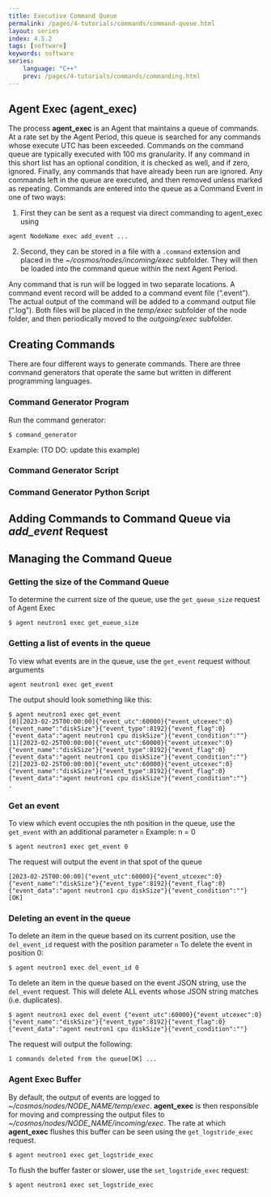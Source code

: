 ```yaml
---
title: Executive Command Queue
permalink: /pages/4-tutorials/commands/command-queue.html
layout: series
index: 4.5.2
tags: [software]
keywords: software
series:
    language: "C++"
    prev: /pages/4-tutorials/commands/commanding.html
---
```


## Agent Exec (agent_exec)
The process **agent_exec** is an Agent that maintains a queue of commands. At a rate set by the Agent Period, this queue is searched for any commands whose execute UTC has been exceeded. Commands on the command queue are typically executed with 100 ms granularity. If any command in this short list has an optional condition, it is checked as well, and if zero, ignored. Finally, any commands that have already been run are ignored. Any commands left in the queue are executed, and then removed unless marked as repeating. Commands are entered into the queue as a Command Event in one of two ways:
1. First they can be sent as a request via direct commanding to agent_exec using  
```
agent NodeName exec add_event ...
```
2. Second, they can be stored in a file with a `.command` extension and placed in the *~/cosmos/nodes/incoming/exec* subfolder. They will then be loaded into the command queue within the next Agent Period.

 Any command that is run will be logged in two separate locations. A command event record will be added to a command event file (“.event”). The actual output of the command will be added to a command output file (“.log”). Both files will be placed in the *temp/exec* subfolder of the node folder, and then periodically moved to the *outgoing/exec* subfolder.

## Creating Commands
There are four different ways to generate commands. There are three command generators that operate the same but written in different programming languages.
### Command Generator Program
Run the command generator:
```
$ command_generator
```
Example: (TO DO: update this example)


### Command Generator Script

### Command Generator Python Script

## Adding Commands to Command Queue via *add_event* Request

## Managing the Command Queue

### Getting the size of the Command Queue
To determine the current size of the queue, use the `get_queue_size` request of Agent Exec
```
$ agent neutron1 exec get_eueue_size
```

### Getting a list of events in the queue
To view what events are in the queue, use the `get_event` request without arguments
```
agent neutron1 exec get_event
```
The output should look something like this:
```
$ agent neutron1 exec get_event
[0][2023-02-25T00:00:00]{"event_utc":60000}{"event_utcexec":0}{"event_name":"diskSize"}{"event_type":8192}{"event_flag":0}{"event_data":"agent neutron1 cpu diskSize"}{"event_condition":""}
[1][2023-02-25T00:00:00]{"event_utc":60000}{"event_utcexec":0}{"event_name":"diskSize"}{"event_type":8192}{"event_flag":0}{"event_data":"agent neutron1 cpu diskSize"}{"event_condition":""}
[2][2023-02-25T00:00:00]{"event_utc":60000}{"event_utcexec":0}{"event_name":"diskSize"}{"event_type":8192}{"event_flag":0}{"event_data":"agent neutron1 cpu diskSize"}{"event_condition":""}
.
```

### Get an event
To view which event occupies the nth position in the queue, use the `get_event` with an additional parameter `n`
Example: n = 0
```
$ agent neutron1 exec get_event 0
```
The request will output the event in that spot of the queue
```
[2023-02-25T00:00:00]{"event_utc":60000}{"event_utcexec":0}{"event_name":"diskSize"}{"event_type":8192}{"event_flag":0}{"event_data":"agent neutron1 cpu diskSize"}{"event_condition":""} [OK]
```

### Deleting an event in the queue
To delete an item in the queue based on its current position, use the `del_event_id` request with the position parameter `n`
To delete the event in position 0:
```
$ agent neutron1 exec del_event_id 0
```
To delete an item in the queue based on the event JSON string, use the `del_event` request. This will delete ALL events whose JSON string matches (i.e. duplicates).
```
$ agent neutron1 exec del_event {"event_utc":60000}{"event_utcexec":0}{"event_name":"diskSize"}{"event_type":8192}{"event_flag":0}{"event_data":"agent neutron1 cpu diskSize"}{"event_condition":""}
```
The request will output the following:
```
1 commands deleted from the queue[OK] ...
```

### Agent Exec Buffer
By default, the output of events are logged to *~/cosmos/nodes/NODE_NAME/temp/exec*. **agent_exec** is then responsible for moving and compressing the output files to *~/cosmos/nodes/NODE_NAME/incoming/exec*. The rate at which **agent_exec** flushes this buffer can be seen using the `get_logstride_exec` request.
```
$ agent neutron1 exec get_logstride_exec
```

To flush the buffer faster or slower, use the `set_logstride_exec` request:
```
$ agent neutron1 exec set_logstride_exec
```
